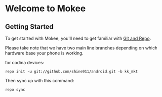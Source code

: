 Welcome to Mokee
===================


Getting Started
---------------

To get started with Mokee, you'll need to get familiar with
[Git and Repo](http://source.android.com/download/using-repo).

Please take note that we have two main line branches depending on
which hardware base your phone is working.

for codina devices:

	repo init -u git://github.com/shine911/android.git -b kk_mkt


Then sync up with this command:

	repo sync
